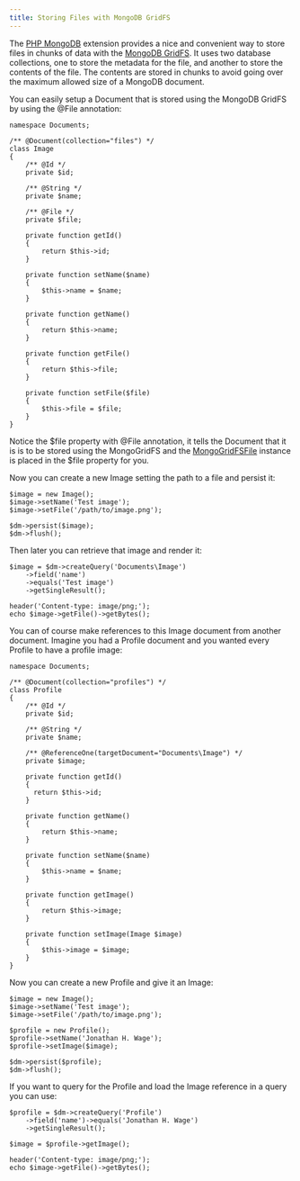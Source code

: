 ```yaml
---
title: Storing Files with MongoDB GridFS
---
```

<p>The <a href="http://www.php.net/mongo" target="_blank">PHP MongoDB</a> extension provides a nice and convenient way to store files in chunks of data with the <a href="http://us.php.net/manual/en/class.mongogridfs.php" target="_blank">MongoDB GridFS</a>. It uses two database collections, one to store the metadata for the file, and another to store the contents of the file. The contents are stored in chunks to avoid going over the maximum allowed size of a MongoDB document.</p>

<p>You can easily setup a Document that is stored using the MongoDB GridFS by using the @File annotation:</p>

<pre><code>namespace Documents;

/** @Document(collection="files") */
class Image
{
    /** @Id */
    private $id;

    /** @String */
    private $name;

    /** @File */
    private $file;

    private function getId()
    {
        return $this-&gt;id;
    }

    private function setName($name)
    {
        $this-&gt;name = $name;
    }

    private function getName()
    {
        return $this-&gt;name;
    }

    private function getFile()
    {
        return $this-&gt;file;
    }

    private function setFile($file)
    {
        $this-&gt;file = $file;
    }
}
</code></pre>

<p>Notice the $file property with @File annotation, it tells the Document that it is is to be stored using the MongoGridFS and the <a href="http://www.php.net/MongoGridFSFile" target="_blank">MongoGridFSFile</a> instance is placed in the $file property for you.</p>

<p>Now you can create a new Image setting the path to a file and persist it:</p>

<pre><code>$image = new Image();
$image-&gt;setName('Test image');
$image-&gt;setFile('/path/to/image.png');

$dm-&gt;persist($image);
$dm-&gt;flush();
</code></pre>

<p>Then later you can retrieve that image and render it:</p>

<pre><code>$image = $dm-&gt;createQuery('Documents\Image')
    -&gt;field('name')
    -&gt;equals('Test image')
    -&gt;getSingleResult();

header('Content-type: image/png;');
echo $image-&gt;getFile()-&gt;getBytes();
</code></pre>

<p>You can of course make references to this Image document from another document.
Imagine you had a Profile document and you wanted every Profile to have a profile
image:</p>

<pre><code>namespace Documents;

/** @Document(collection="profiles") */
class Profile
{
    /** @Id */
    private $id;

    /** @String */
    private $name;

    /** @ReferenceOne(targetDocument="Documents\Image") */
    private $image;

    private function getId()
    {
      return $this-&gt;id;
    }

    private function getName()
    {
        return $this-&gt;name;
    }

    private function setName($name)
    {
        $this-&gt;name = $name;
    }

    private function getImage()
    {
        return $this-&gt;image;
    }

    private function setImage(Image $image)
    {
        $this-&gt;image = $image;
    }
}
</code></pre>

<p>Now you can create a new Profile and give it an Image:</p>

<pre><code>$image = new Image();
$image-&gt;setName('Test image');
$image-&gt;setFile('/path/to/image.png');

$profile = new Profile();
$profile-&gt;setName('Jonathan H. Wage');
$profile-&gt;setImage($image);

$dm-&gt;persist($profile);
$dm-&gt;flush();
</code></pre>

<p>If you want to query for the Profile and load the Image reference in a query
you can use:</p>

<pre><code>$profile = $dm-&gt;createQuery('Profile')
    -&gt;field('name')-&gt;equals('Jonathan H. Wage')
    -&gt;getSingleResult();

$image = $profile-&gt;getImage();

header('Content-type: image/png;');
echo $image-&gt;getFile()-&gt;getBytes();
</code></pre>